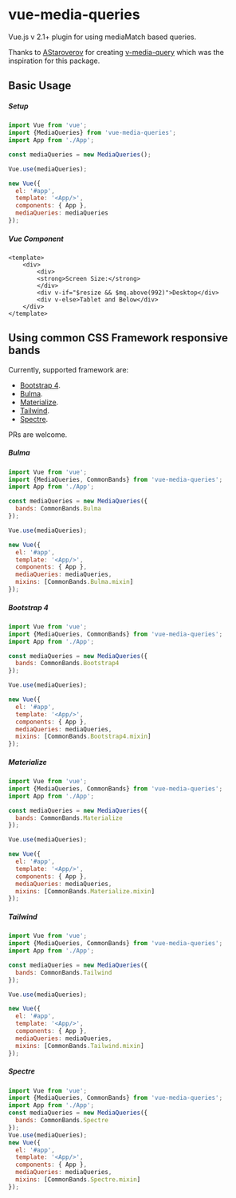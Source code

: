 # vue-media-queries

Vue.js v 2.1+ plugin for using mediaMatch based queries.

Thanks to [AStaroverov]( https://github.com/AStaroverov ) for creating [v-media-query](https://github.com/AStaroverov/v-media-query) which was the inspiration for this package.


## Basic Usage

##### Setup

```javascript
import Vue from 'vue';
import {MediaQueries} from 'vue-media-queries';
import App from './App';

const mediaQueries = new MediaQueries();

Vue.use(mediaQueries);

new Vue({
  el: '#app',
  template: '<App/>',
  components: { App },
  mediaQueries: mediaQueries
});
```

##### Vue Component

```vue
<template>
    <div>
        <div>
        <strong>Screen Size:</strong>
        </div>
        <div v-if="$resize && $mq.above(992)">Desktop</div>
        <div v-else>Tablet and Below</div>
    </div>
</template>
```

## Using common CSS Framework responsive bands

Currently, supported framework are:
- [Bootstrap 4](https://getbootstrap.com).
- [Bulma](https://bulma.io).
- [Materialize](https://materializecss.com/).
- [Tailwind](https://tailwindcss.com).
- [Spectre](https://picturepan2.github.io/spectre/).

PRs are welcome.

##### Bulma

```javascript
import Vue from 'vue';
import {MediaQueries, CommonBands} from 'vue-media-queries';
import App from './App';

const mediaQueries = new MediaQueries({
  bands: CommonBands.Bulma
});

Vue.use(mediaQueries);

new Vue({
  el: '#app',
  template: '<App/>',
  components: { App },
  mediaQueries: mediaQueries,
  mixins: [CommonBands.Bulma.mixin]
});
```
##### Bootstrap 4

```javascript
import Vue from 'vue';
import {MediaQueries, CommonBands} from 'vue-media-queries';
import App from './App';

const mediaQueries = new MediaQueries({
  bands: CommonBands.Bootstrap4
});

Vue.use(mediaQueries);

new Vue({
  el: '#app',
  template: '<App/>',
  components: { App },
  mediaQueries: mediaQueries,
  mixins: [CommonBands.Bootstrap4.mixin]
});
```
##### Materialize

```javascript
import Vue from 'vue';
import {MediaQueries, CommonBands} from 'vue-media-queries';
import App from './App';

const mediaQueries = new MediaQueries({
  bands: CommonBands.Materialize
});

Vue.use(mediaQueries);

new Vue({
  el: '#app',
  template: '<App/>',
  components: { App },
  mediaQueries: mediaQueries,
  mixins: [CommonBands.Materialize.mixin]
});
```
##### Tailwind

```javascript
import Vue from 'vue';
import {MediaQueries, CommonBands} from 'vue-media-queries';
import App from './App';

const mediaQueries = new MediaQueries({
  bands: CommonBands.Tailwind
});

Vue.use(mediaQueries);

new Vue({
  el: '#app',
  template: '<App/>',
  components: { App },
  mediaQueries: mediaQueries,
  mixins: [CommonBands.Tailwind.mixin]
});
```
##### Spectre

```javascript
import Vue from 'vue';
import {MediaQueries, CommonBands} from 'vue-media-queries';
import App from './App';
const mediaQueries = new MediaQueries({
  bands: CommonBands.Spectre
});
Vue.use(mediaQueries);
new Vue({
  el: '#app',
  template: '<App/>',
  components: { App },
  mediaQueries: mediaQueries,
  mixins: [CommonBands.Spectre.mixin]
});
```
